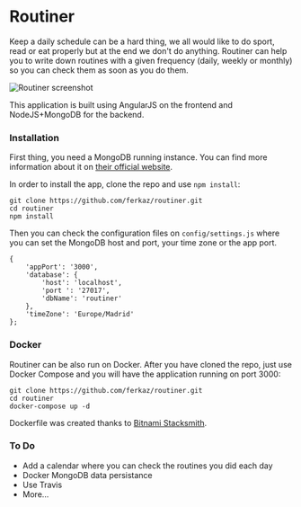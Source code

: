 # Routiner

Keep a daily schedule can be a hard thing, we all would like to do sport, read or eat properly but at the end we don't do anything. Routiner can help you to write down routines with a given frequency (daily, weekly or monthly) so you can check them as soon as you do them.

![Routiner screenshot](https://github.com/ferkaz/routiner/blob/master/public/img/screenshot1.png?raw=true)

This application is built using AngularJS on the frontend and NodeJS+MongoDB for the backend.

### Installation

First thing, you need a MongoDB running instance. You can find more information about it on [their official website](https://www.mongodb.com/).

In order to install the app, clone the repo and use `npm install`:

```
git clone https://github.com/ferkaz/routiner.git
cd routiner
npm install
```

Then you can check the configuration files on `config/settings.js` where you can set the MongoDB host and port, your time zone or the app port.

```
{
    'appPort': '3000',
    'database': {
        'host': 'localhost',
        'port ': '27017',
        'dbName': 'routiner'
    },
    'timeZone': 'Europe/Madrid'
};
```

### Docker

Routiner can be also run on Docker. After you have cloned the repo, just use Docker Compose and you will have the application running on port 3000:

```
git clone https://github.com/ferkaz/routiner.git
cd routiner
docker-compose up -d
```

Dockerfile was created thanks to [Bitnami Stacksmith](https://stacksmith.bitnami.com/).

### To Do

 - Add a calendar where you can check the routines you did each day
 - Docker MongoDB data persistance
 - Use Travis
 - More...
